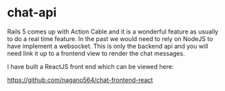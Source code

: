 # chat-api

Rails 5 comes up with Action Cable and it is a wonderful feature as usually to do a real time feature. In the past we would need to rely on NodeJS to have implement a websocket. This is only the backend api and you will need link it up to a frontend view to render the chat messages.

I have built a ReactJS front end which can be viewed here:

https://github.com/nagano564/chat-frontend-react
